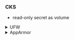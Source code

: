 ### CKS
* read-only secret as volume 
<details><summary>UFW</summary>
<br>
<p>List of Open Ports</p>
<p>
  
```bash
netstat -an | grep -w LISTEN
```
</p>
<p>Install UFW</p>
<p>
  
```bash
apt-get install ufw
```
</p>
<p>Rules</p>
<p>
  
```bash
#Add
ufw status #get ufw status
ufw default allow outgoing #allow outgoing
ufw default deny incomming #deny incoming
ufw allow from 172.16.238.5 to any port 22 proto tcp
ufw allow from 172.16.238.5 to any port 80 proto tcp
ufw allow from 172.16.100.0/28 to any port 80 proto tcp
ufw allow 1000:2000/tcp #allow ports between 1000-2000 tcp
ufw deny 8080 #optional, the all incoming ports were already denied
ufw enable

#Delete
ufw delete deny 8080
ufw delete 5 #order is taken from "ufw status"
```
</p>

</details>

<details><summary>AppArmor</summary>
<br>
<p>Essential commends</p>
<p>
  
```bash
systemctl status apparmor # check if apparmor is already installed
cat /sys/module/apparmor/parameters/enabled # check if apparmor module is enabled
cat /sys/kernel/security/apparmor/profiles # get list of loaded profiles
aa-status # summary of all loaded profiles

```
</p>
<p>Example 1 - a profile for restricting file write</p>
<p>
  
```bash
#include <tunables/global>

profile k8s-deny-write flags=(attach_disconnected) { #k8s-deny-write - name of the profile
  #include <abstractions/base>

  file, # applied to file operations

  deny /** w, #action - deny
}

```
</p>

```bash
sudo apparmor_parser -q /etc/apparmor.d/k8s-deny-write # load the profile into AppArmor
sudo aa-status
  
}

```
</p>

</details>
